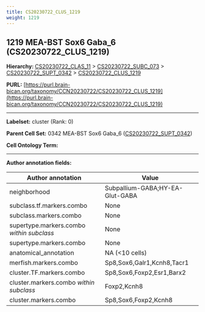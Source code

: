 ```yaml
---
title: CS20230722_CLUS_1219
weight: 1219
---
```

## 1219 MEA-BST Sox6 Gaba_6 (CS20230722_CLUS_1219)
<b>Hierarchy: </b>
[CS20230722_CLAS_11](../CS20230722_CLAS_11) >
[CS20230722_SUBC_073](../CS20230722_SUBC_073) >
[CS20230722_SUPT_0342](../CS20230722_SUPT_0342) >
[CS20230722_CLUS_1219](../CS20230722_CLUS_1219)

**PURL:** [https://purl.brain-bican.org/taxonomy/CCN20230722/CS20230722_CLUS_1219](https://purl.brain-bican.org/taxonomy/CCN20230722/CS20230722_CLUS_1219)

---


**Labelset:** cluster (Rank: 0)

**Parent Cell Set:** 0342 MEA-BST Sox6 Gaba_6 ([CS20230722_SUPT_0342](../CS20230722_SUPT_0342))



**Cell Ontology Term:** 

[MARKER GENES.]: #


---

[TRANSFERRED ANNOTATIONS.]: #


[AUTHOR ANNOTATION FIELDS.]: #


**Author annotation fields:**

| Author annotation | Value |
|-------------------|-------|
|neighborhood|Subpallium-GABA;HY-EA-Glut-GABA|
|subclass.tf.markers.combo|None|
|subclass.markers.combo|None|
|supertype.markers.combo _within subclass_|None|
|supertype.markers.combo|None|
|anatomical_annotation|NA (<10 cells)|
|merfish.markers.combo|Sp8,Sox6,Galr1,Kcnh8,Tacr1|
|cluster.TF.markers.combo|Sp8,Sox6,Foxp2,Esr1,Barx2|
|cluster.markers.combo _within subclass_|Foxp2,Kcnh8|
|cluster.markers.combo|Sp8,Sox6,Foxp2,Kcnh8|
